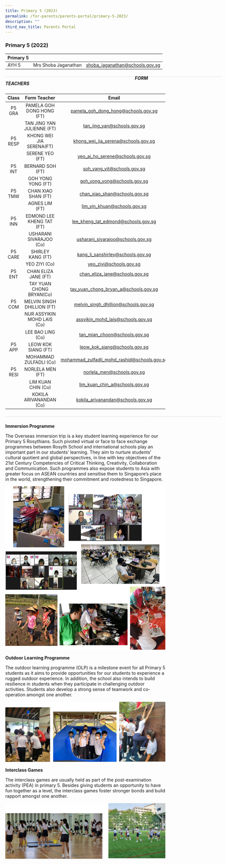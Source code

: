 ```yaml
---
title: Primary 5 (2023)
permalink: /for-parents/parents-portal/primary-5-2023/
description: ""
third_nav_title: Parents Portal
---
```

### Primary 5 (2022)

| Primary 5 |  | |
| -------- | -------- | -------- |
| AYH 5 | Mrs Shoba Jaganathan | shoba_jaganathan@schools.gov.sg |

<div style="line-height: 19.6px; width: 408px; float: left;"><div style="margin-top: 8px; margin-bottom: 8px; line-height: 19.6px; width: 680px; border-bottom: 1px dashed rgb(204, 204, 204); height: 1px; clear: both;"></div></div>

##### FORM TEACHERS

| Class | Form Teacher | Email |
|:---:|:---:|:---:|
| P5 GRA | PAMELA GOH DONG HONG (FT) | pamela_goh_dong_hong@schools.gov.sg |
|   | TAN JING YAN JULIENNE (FT) | tan_jing_yan@schools.gov.sg |
| P5 RESP | KHONG WEI JIA SERENA(FT) | khong_wei_jia_serena@schools.gov.sg |
|   | SERENE YEO (FT) | yeo_ai_ho_serene@schools.gov.sg |
| P5 INT | BERNARD SOH (FT) | soh_yang_yit@schools.gov.sg |
|   | GOH YONG YONG (FT) | goh_yong_yong@schools.gov.sg |
| P5 TMW | CHAN XIAO SHAN (FT) | chan_xiao_shan@schools.gov.sg |
|   | AGNES LIM (FT) | lim_yin_khuan@schools.gov.sg |
| P5 INN | EDMOND LEE KHENG TAT (FT)	 | lee_kheng_tat_edmond@schools.gov.sg |
|   | USHARANI SIVARAJOO (Co) | usharani_sivarajoo@schools.gov.sg |
| P5 CARE   | SHIRLEY KANG (FT) | kang_li_sanshirley@schools.gov.sg |
|   | YEO ZIYI (Co) | yeo_ziyi@schools.gov.sg |
| P5 ENT | CHAN ELIZA JANE (FT)	 | chan_eliza_jane@schools.gov.sg |
|   | TAY YUAN CHONG BRYAN(Co)	 | tay_yuan_chong_bryan_a@schools.gov.sg |
| P5 COM | MELVIN SINGH DHILLION (FT) | melvin_singh_dhillion@schools.gov.sg |
|   | NUR ASSYIKIN MOHD LAIS (Co) | assyikin_mohd_lais@schools.gov.sg |
|   | LEE BAO LING (Co) | tan_mian_choon@schools.gov.sg |
| P5 APP | LEOW KOK SIANG (FT) | leow_kok_siang@schools.gov.sg |
|   | MOHAMMAD ZULFADLI (Co) | mohammad_zulfadli_mohd_rashid@schools.gov.sg |
| P5 RESI   | NORLELA MEN (FT) | norlela_men@schools.gov.sg |
|   | LIM KUAN CHIN (Co) | lim_kuan_chin_a@schools.gov.sg |
|   | KOKILA ARIVANANDAN (Co) | kokila_arivanandan@schools.gov.sg |

<div style="line-height: 19.6px; width: 408px; float: left;"><div style="margin-top: 8px; margin-bottom: 8px; line-height: 19.6px; width: 680px; border-bottom: 1px dashed rgb(204, 204, 204); height: 1px; clear: both;"></div></div> <br>


**Immersion Programme**

The Overseas immersion trip is a key student learning experience for our Primary 5 Rosythians. Such pivoted virtual or face to face exchange programmes between Rosyth School and international schools play an important part in our students’ learning. They aim to nurture students’ cultural quotient and global perspectives, in line with key objectives of the 21st Century Competencies of Critical Thinking, Creativity, Collaboration and Communication. Such programmes also expose students to Asia with greater focus on ASEAN countries and sensitise them to Singapore’s place in the world, strengthening their commitment and rootedness to Singapore.

![](/images/p5_1.jpg)

**Outdoor Learning Programme**

The outdoor learning programme (OLP) is a milestone event for all Primary 5 students as it aims to provide opportunities for our students to experience a rugged outdoor experience. In addition, the school also intends to build resilience in students when they participate in challenging outdoor activities. Students also develop a strong sense of teamwork and co-operation amongst one another.

![](/images/P5_2.jpg)

**Interclass Games**

The interclass games are usually held as part of the post-examination activity (PEA) in primary 5. Besides giving students an opportunity to have fun together as a level, the interclass games foster stronger bonds and build rapport amongst one another.

![](/images/p5_3.png)